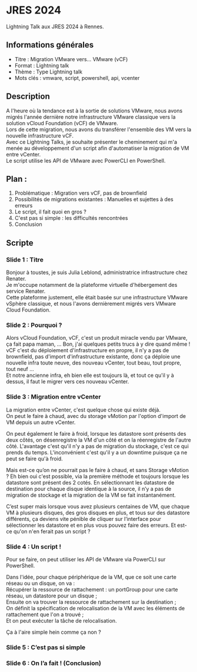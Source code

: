 # JRES 2024

Lightning Talk aux JRES 2024 à Rennes.

## Informations générales
 - Titre : Migration VMware vers... VMware (vCF)
 - Format : Lightning talk
 - Thème : Type Lightning talk
 - Mots clés : vmware, script, powershell, api, vcenter

## Description

A l'heure où la tendance est à la sortie de solutions VMware, nous avons migrés l'année dernière notre infrastructure VMware classique vers la solution vCloud Foundation (vCF) de VMware.  
Lors de cette migration, nous avons du transférer l'ensemble des VM vers la nouvelle infrastructure vCF.  
Avec ce Lightning Talks, je souhaite présenter le cheminement qui m'a menée au développement d'un script afin d'automatiser la migration de VM entre vCenter.  
Le script utilise les API de VMware avec PowerCLI en PowerShell.

## Plan :
1. Problématique : Migration vers vCF, pas de brownfield
2. Possibilités de migrations existantes : Manuelles et sujettes à des erreurs
3. Le script, il fait quoi en gros ?
4. C'est pas si simple : les difficultés rencontrées
5. Conclusion

## Scripte

### Slide 1 : Titre

Bonjour à toustes, je suis Julia Leblond, administratrice infrastructure chez Renater.  
Je m'occupe notamment de la plateforme virtuelle d'hébergement des service Renater.  
Cette plateforme justement, elle était basée sur une infrastructure VMware vSphère classique, et nous l'avons dernièrement migrés vers VMware Cloud Foundation.

### Slide 2 : Pourquoi ?

Alors vCloud Foundation, vCF, c'est un produit miracle vendu par VMware, ça fait papa maman, ... Bon, j'ai quelques petits trucs à y dire quand même !  
vCF c'est du déploiement d'infrastructure en propre, il n'y a pas de brownfield, pas d'import d'infrastructure existante, donc ça déploie une nouvelle infra toute neuve, des nouveau vCenter, tout beau, tout propre, tout neuf ...  
Et notre ancienne infra, eh bien elle est toujours là, et tout ce qu'il y à dessus, il faut le migrer vers ces nouveau vCenter.

### Slide 3 : Migration entre vCenter

La migration entre vCenter, c'est quelque chose qui existe déjà.  
On peut le faire à chaud, avec du storage vMotion par l'option d'import de VM depuis un autre vCenter.

On peut également le faire à froid, lorsque les datastore sont présents des deux côtés, on désenregistre la VM d'un côté et on la réenregistre de l'autre côté.
L'avantage c'est qu'il n'y a pas de migration du stockage, c'est ce qui prends du temps. L'inconvénient c'est qu'il y a un downtime puisque ça ne peut se faire qu'à froid.

Mais est-ce qu’on ne pourrait pas le faire à chaud, et sans Storage vMotion ? Eh bien oui c'est possible, via la première méthode et toujours lorsque les datastore sont présent des 2 cotés. 
En sélectionnant les datastore de destination pour chaque disque identique à la source, il n’y a pas de migration de stockage et la migration de la VM se fait instantanément.

C’est super mais lorsque vous avez plusieurs centaines de VM, que chaque VM à plusieurs disques, des gros disques en plus, et tous sur des datastore différents, ça deviens vite pénible de cliquer sur l’interface pour sélectionner les datastore et en plus vous pouvez faire des erreurs. 
Et est-ce qu'on n'en ferait pas un script ?

### Slide 4 : Un script !

Pour se faire, on peut utiliser les API de VMware via PowerCLI sur PowerShell.

Dans l'idée, pour chaque périphérique de la VM, que ce soit une carte réseau ou un disque, on va :  
Récupérer la ressource de rattachement : un portGroup pour une carte réseau, un datastore pour un disque ;  
Ensuite on va trouver la ressource de rattachement sur la destination ;  
On définit la spécification de relocalisation de la VM avec les éléments de rattachement que l'on a trouvé ;  
Et on peut exécuter la tâche de relocalisation.

Ça à l'aire simple hein comme ça non ?

### Slide 5 : C’est pas si simple

### Slide 6 : On l’a fait ! (Conclusion)
